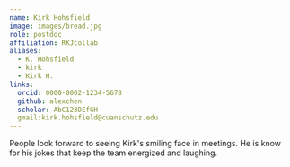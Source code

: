 ```yaml
---
name: Kirk Hohsfield
image: images/bread.jpg
role: postdoc
affiliation: RKJcollab
aliases:
  - K. Hohsfield
  - kirk
  - Kirk H.
links:
  orcid: 0000-0002-1234-5678
  github: alexchen
  scholar: AbC123DEfGH
  gmail:kirk.hohsfield@cuanschutz.edu
---
```


People look forward to seeing Kirk's smiling face in meetings. He is know for his jokes that keep the team energized and laughing. 

